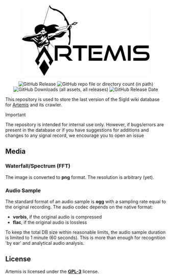 <div align="center">
  <img src="docs/assets/logo_large_black.svg" alt="Logo" width="400">
</div>

<div align="center">

  ![GitHub Release](https://img.shields.io/github/v/release/AresValley/Artemis-DB?label=Latest%20DB)
  ![GitHub repo file or directory count (in path)](https://img.shields.io/github/directory-file-count/aresvalley/artemis-db/static?type=dir&label=Recognized%20Signals)
  ![GitHub Downloads (all assets, all releases)](https://img.shields.io/github/downloads/AresValley/Artemis-DB/total?label=DB%20requests&color=blue)
  ![GitHub Release Date](https://img.shields.io/github/release-date/AresValley/Artemis-DB?label=DB%20Latest%20Release&color=blue)

</div>

This repository is used to store the last version of the SigId wiki database for [Artemis](https://github.com/AresValley/Artemis) and its crawler.

> [!IMPORTANT]  
> The repository is intended for internal use only. However, if bugs/errors are present in the database or if you have suggestions for additions and changes to any signal record, we encourage you to open an issue

## Media

### Waterfall/Spectrum (FFT)
The image is converted to **png** format. The resolution is arbitrary (yet).

### Audio Sample
The standard format of an audio sample is **ogg** with a sampling rate equal to the original recording. The audio codec depends on the native format:

- **vorbis**, if the original audio is compressed
- **flac**, if the original audio is lossless

To keep the total DB size within reasonable limits, the audio sample duration is limited to 1 minute (60 seconds). This is more than enough for recognition 'by ear' and analytical audio analysis.

## License
Artemis is licensed under the [**GPL-3**](https://github.com/AresValley/Artemis/blob/master/LICENSE) license. 
